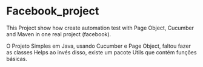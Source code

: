 # Facebook_project
This Project show how create automation test with Page Object, Cucumber and Maven in one real project (facebook).

O Projeto Simples em Java, usando Cucumber e Page Object, faltou fazer as classes Helps ao invés disso, existe um pacote Utils que contém funções básicas.
